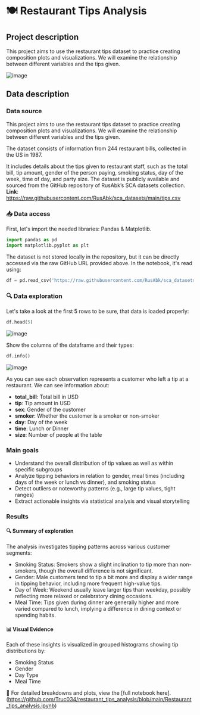 # 🍽️ Restaurant Tips Analysis

## Project description
This project aims to use the restaurant tips dataset to practice creating composition plots and visualizations. We will examine the relationship between different variables and the tips given.

![image](https://github.com/user-attachments/assets/5cbc2051-9678-4cd6-83a2-8c1ab99fd2b2)

## Data description

### Data source
This project aims to use the restaurant tips dataset to practice creating composition plots and visualizations. We will examine the relationship between different variables and the tips given.

The dataset consists of information from 244 restaurant bills, collected in the US in 1987.

It includes details about the tips given to restaurant staff, such as the total bill, tip amount, gender of the person paying, smoking status, day of the week, time of day, and party size.
The dataset is publicly available and sourced from the GitHub repository of RusAbk’s SCA datasets collection.
**Link**: https://raw.githubusercontent.com/RusAbk/sca_datasets/main/tips.csv

### 📥 Data access
First, let's import the needed libraries: Pandas & Matplotlib.
``` python
import pandas as pd
import matplotlib.pyplot as plt
```

The dataset is not stored locally in the repository, but it can be directly accessed via the raw GitHub URL provided above. In the notebook, it's read using:
``` python
df = pd.read_csv('https://raw.githubusercontent.com/RusAbk/sca_datasets/main/tips.csv')
```

### 🔍 Data exploration
Let's take a look at the first 5 rows to be sure, that data is loaded properly:
``` python
df.head(5)
```
![image](https://github.com/user-attachments/assets/9acc5744-3c4a-4df1-b98e-626acf40a94a)

Show the columns of the dataframe and their types:
``` python
df.info()
```

![image](https://github.com/user-attachments/assets/11a3052e-0601-4753-b15e-ccbdaf7baf40)

As you can see each observation represents a customer who left a tip at a restaurant.
We can see information about:
+ **total_bill**: Total bill in USD
+ **tip**: Tip amount in USD
+ **sex**: Gender of the customer
+ **smoker**: Whether the customer is a smoker or non-smoker
+ **day**: Day of the week
+ **time**: Lunch or Dinner
+ **size**: Number of people at the table

### Main goals
* Understand the overall distribution of tip values as well as within specific subgroups
* Analyze tipping behaviors in relation to gender, meal times (including days of the week or lunch vs dinner), and smoking status
* Detect outliers or noteworthy patterns (e.g., large tip values, tight ranges)
* Extract actionable insights via statistical analysis and visual storytelling

### Results

#### 🔍 Summary of exploration
The analysis investigates tipping patterns across various customer segments:
* Smoking Status: Smokers show a slight inclination to tip more than non-smokers, though the overall difference is not significant. 
* Gender: Male customers tend to tip a bit more and display a wider range in tipping behavior, including more frequent high-value tips.
* Day of Week: Weekend usually leave larger tips than weekday, possibly reflecting more relaxed or celebratory dining occasions.
* Meal Time: Tips given during dinner are generally higher and more varied compared to lunch, implying a difference in dining context or spending habits.

#### 📊 Visual Evidence
Each of these insights is visualized in grouped histograms showing tip distributions by:
+ Smoking Status
+ Gender
+ Day Type
+ Meal Time

📓 For detailed breakdowns and plots, view the [full notebook here].(https://github.com/Truc034/restaurant_tips_analysis/blob/main/Restaurant_tips_analysis.ipynb)
